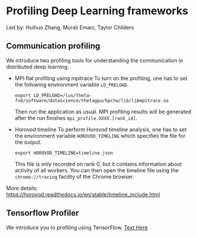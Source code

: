 # Profiling Deep Learning frameworks
Led by: Huihuo Zhang, Murali Emani, Taylor Childers

## Communication profiling
We introduce two profiling tools for understanding the communication in distributed deep learning. 

* MPI flat profiling using mpitrace
  To turn on the profiling, one has to set the following environment variable ```LD_PRELOAD```. 
  ```
  export LD_PRELOAD=/lus/theta-fs0/software/datascience/thetagpu/hpctw/lib/libmpitrace.so
  ```
  Then run the application as usual. MPI profiling results will be generated after the run finishes `mpi_profile.XXXX.[rank_id]`. 

* Horovod timeline
  To perform Horovod timeline analysis, one has to set the environment variable ```HOROVOD_TIMELINE``` which specifies the file for the output. 
  ```
  export HOROVOD_TIMELINE=timeline.json
  ```
  This file is only recorded on rank 0, but it contains information about activity of all workers. You can then open the timeline file using the `chrome://tracing` facility of the Chrome browser.

More details: https://horovod.readthedocs.io/en/stable/timeline_include.html

## Tensorflow Profiler
We introduce you to profiling using TensorFlow.
[Text Here](TensorflowProfiler/)
